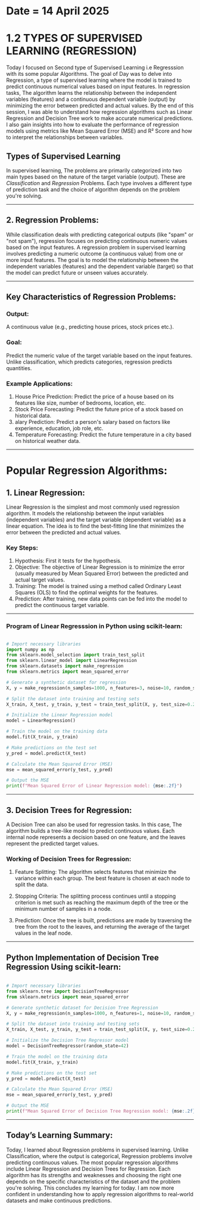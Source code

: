 # Date = 14 April 2025
# 1.2 TYPES OF SUPERVISED LEARNING (REGRESSION)
Today I focused on Second type of Supervised Learning i.e Regresssion with its some popular Algorithms.
The goal of Day was to delve into Regression, a type of supervised learning where the model is trained to predict continuous numerical values based on input features. In regression tasks, The algorithm learns the relationship between the independent variables (features) and a continuous dependent variable (output) by minimizing the error between predicted and actual values. By the end of this session, I was able to understand how regression algorithms such as Linear Regression and Decision Tree work to make accurate numerical predictions. I also gain insights into how to evaluate the performance of regression models using metrics like Mean Squared Error (MSE) and R² Score and how to interpret the relationships between variables.



## Types of Supervised Learning

In supervised learning, The problems are primarily categorized into two main types based on the nature of the target variable (output). 
These are *Classification* and *Regression* Problems. Each type involves a different type of prediction task and the choice of algorithm depends on the problem you're solving.

---


## 2. Regression Problems:
While classification deals with predicting categorical outputs (like "spam" or "not spam"), regression focuses on predicting continuous numeric values based on the input features.
A regression problem in supervised learning involves predicting a numeric outcome (a continuous value) from one or more input features. The goal is to model the relationship between the independent variables (features) and the dependent variable (target) so that the model can predict future or unseen values accurately.

---

## Key Characteristics of Regression Problems:

### Output: 
A continuous value (e.g., predicting house prices, stock prices etc.).

### Goal:
Predict the numeric value of the target variable based on the input features. Unlike classification, which predicts categories, regression predicts quantities.


### Example Applications:

1. House Price Prediction: Predict the price of a house based on its features like size, number of bedrooms, location, etc.
2. Stock Price Forecasting: Predict the future price of a stock based on historical data.
3. alary Prediction: Predict a person's salary based on factors like experience, education, job role, etc.
4. Temperature Forecasting: Predict the future temperature in a city based on historical weather data.

---

# Popular Regression Algorithms:

## 1. Linear Regression:
Linear Regression is the simplest and most commonly used regression algorithm. It models the relationship between the input variables (independent variables) and the target variable (dependent variable) as a linear equation. The idea is to find the best-fitting line that minimizes the error between the predicted and actual values.

### Key Steps:

1. Hypothesis: First it tests for the hypothesis. 
2. Objective: The objective of Linear Regression is to minimize the error (usually measured by Mean Squared Error) between the predicted and actual target values.
3. Training: The model is trained using a method called Ordinary Least Squares (OLS) to find the optimal weights for the features.
4. Prediction: After training, new data points can be fed into the model to predict the continuous target variable.

---

### Program of Linear Regresssion in Python using scikit-learn:

```python

# Import necessary libraries
import numpy as np
from sklearn.model_selection import train_test_split
from sklearn.linear_model import LinearRegression
from sklearn.datasets import make_regression
from sklearn.metrics import mean_squared_error

# Generate a synthetic dataset for regression
X, y = make_regression(n_samples=1000, n_features=3, noise=10, random_state=42)

# Split the dataset into training and testing sets
X_train, X_test, y_train, y_test = train_test_split(X, y, test_size=0.2, random_state=42)

# Initialize the Linear Regression model
model = LinearRegression()

# Train the model on the training data
model.fit(X_train, y_train)

# Make predictions on the test set
y_pred = model.predict(X_test)

# Calculate the Mean Squared Error (MSE)
mse = mean_squared_error(y_test, y_pred)

# Output the MSE
print(f"Mean Squared Error of Linear Regression model: {mse:.2f}")


```

---

## 3. Decision Trees for Regression:
A Decision Tree can also be used for regression tasks. In this case, The algorithm builds a tree-like model to predict continuous values. Each internal node represents a decision based on one feature, and the leaves represent the predicted target values.

### Working of Decision Trees for Regression:
1. Feature Splitting: The algorithm selects features that minimize the variance within each group. The best feature is chosen at each node to split the data.

2. Stopping Criteria: The splitting process continues until a stopping criterion is met such as reaching the maximum depth of the tree or the minimum number of samples in a node.

3. Prediction: Once the tree is built, predictions are made by traversing the tree from the root to the leaves, and returning the average of the target values in the leaf node.

---

## Python Implementation of Decision Tree Regression Using scikit-learn:

```python

# Import necessary libraries
from sklearn.tree import DecisionTreeRegressor
from sklearn.metrics import mean_squared_error

# Generate synthetic dataset for Decision Tree Regression
X, y = make_regression(n_samples=1000, n_features=1, noise=10, random_state=42)

# Split the dataset into training and testing sets
X_train, X_test, y_train, y_test = train_test_split(X, y, test_size=0.2, random_state=42)

# Initialize the Decision Tree Regressor model
model = DecisionTreeRegressor(random_state=42)

# Train the model on the training data
model.fit(X_train, y_train)

# Make predictions on the test set
y_pred = model.predict(X_test)

# Calculate the Mean Squared Error (MSE)
mse = mean_squared_error(y_test, y_pred)

# Output the MSE
print(f"Mean Squared Error of Decision Tree Regression model: {mse:.2f}")


```

---

## Today’s Learning Summary:
Today, I learned about Regression problems in supervised learning. Unlike Classification, where the output is categorical, Regression problems involve predicting continuous values. The most popular regression algorithms include Linear Regression and Decision Trees for Regression. Each algorithm has its strengths and weaknesses and choosing the right one depends on the specific characteristics of the dataset and the problem you're solving.
This concludes my learning for today. I am now more confident in understanding how to apply regression algorithms to real-world datasets and make continuous predictions.